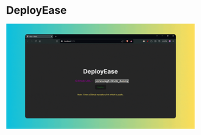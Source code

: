 # DeployEase
![DeployEase application GIF](https://github.com/anuragK-24/DeployEase/blob/main/demo_app.gif)
